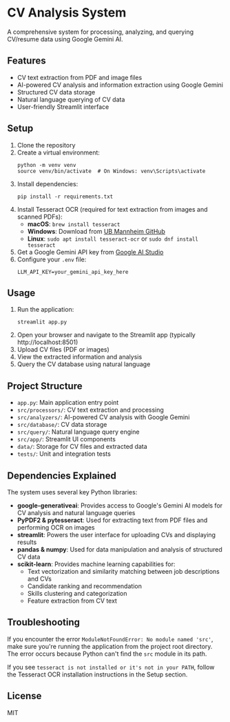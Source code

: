 # CV Analysis System

A comprehensive system for processing, analyzing, and querying CV/resume data using Google Gemini AI.

## Features

- CV text extraction from PDF and image files
- AI-powered CV analysis and information extraction using Google Gemini
- Structured CV data storage
- Natural language querying of CV data
- User-friendly Streamlit interface

## Setup

1. Clone the repository
2. Create a virtual environment:
   ```
   python -m venv venv
   source venv/bin/activate  # On Windows: venv\Scripts\activate
   ```
3. Install dependencies:
   ```
   pip install -r requirements.txt
   ```
4. Install Tesseract OCR (required for text extraction from images and scanned PDFs):
   - **macOS**: `brew install tesseract`
   - **Windows**: Download from [UB Mannheim GitHub](https://github.com/UB-Mannheim/tesseract/wiki)
   - **Linux**: `sudo apt install tesseract-ocr` or `sudo dnf install tesseract`
5. Get a Google Gemini API key from [Google AI Studio](https://makersuite.google.com/)
6. Configure your `.env` file:
   ```
   LLM_API_KEY=your_gemini_api_key_here
   ```

## Usage

1. Run the application:
   ```
   streamlit app.py
   ```
2. Open your browser and navigate to the Streamlit app (typically http://localhost:8501)
3. Upload CV files (PDF or images)
4. View the extracted information and analysis
5. Query the CV database using natural language

## Project Structure

- `app.py`: Main application entry point
- `src/processors/`: CV text extraction and processing
- `src/analyzers/`: AI-powered CV analysis with Google Gemini
- `src/database/`: CV data storage
- `src/query/`: Natural language query engine
- `src/app/`: Streamlit UI components
- `data/`: Storage for CV files and extracted data
- `tests/`: Unit and integration tests

## Dependencies Explained

The system uses several key Python libraries:

- **google-generativeai**: Provides access to Google's Gemini AI models for CV analysis and natural language queries
- **PyPDF2 & pytesseract**: Used for extracting text from PDF files and performing OCR on images
- **streamlit**: Powers the user interface for uploading CVs and displaying results
- **pandas & numpy**: Used for data manipulation and analysis of structured CV data
- **scikit-learn**: Provides machine learning capabilities for:
  - Text vectorization and similarity matching between job descriptions and CVs
  - Candidate ranking and recommendation
  - Skills clustering and categorization
  - Feature extraction from CV text

## Troubleshooting

If you encounter the error `ModuleNotFoundError: No module named 'src'`, make sure you're running the application from the project root directory. The error occurs because Python can't find the `src` module in its path.

If you see `tesseract is not installed or it's not in your PATH`, follow the Tesseract OCR installation instructions in the Setup section.

## License

MIT 